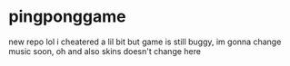 # pingponggame
new repo lol
i cheatered a lil bit but game is still buggy, im gonna change music soon, oh and also skins doesn't change here
